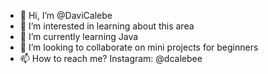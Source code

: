 - 👋 Hi, I’m @DaviCalebe
- 👀 I’m interested in learning about this area
- 🌱 I’m currently learning Java
- 💞️ I’m looking to collaborate on mini projects for beginners
- 📫 How to reach me? Instagram: @dcalebee

<!---
DaviCalebe/DaviCalebe is a ✨ special ✨ repository because its `README.md` (this file) appears on your GitHub profile.
You can click the Preview link to take a look at your changes.
--->
